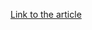 [Link to the article](https://blog.google/threat-analysis-group/ukraine-remains-russias-biggest-cyber-focus-in-2023)
